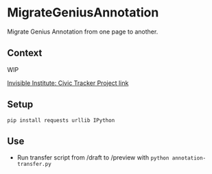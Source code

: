 # MigrateGeniusAnnotation
Migrate Genius Annotation from one page to another.

## Context
WIP

[Invisible Institute: Civic Tracker Project link](https://invisible.institute/civic-tracker-project/)

## Setup

`pip install requests urllib IPython`

## Use

* Run transfer script from /draft to /preview with `python annotation-transfer.py`

